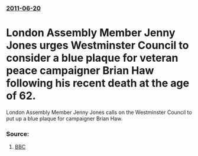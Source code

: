 ### [2011-06-20](/news/2011/06/20/index.md)

# London Assembly Member Jenny Jones urges Westminster Council to consider a blue plaque for veteran peace campaigner Brian Haw following his recent death at the age of 62. 

London Assembly Member Jenny Jones calls on the Westminster Council to put up a blue plaque for campaigner Brian Haw.


### Source:

1. [BBC](http://www.bbc.co.uk/news/uk-england-london-13840989)
